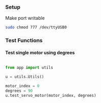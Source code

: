 
### Setup

Make port writable 

```bash
sudo chmod 777 /dev/ttyUSB0
```

### Test Functions

#### Test single motor using degrees

```python

from app import utils

u = utils.Utils()

motor_index = 0
degrees = 90
u.test_servo_motor(motor_index, degrees)
```
